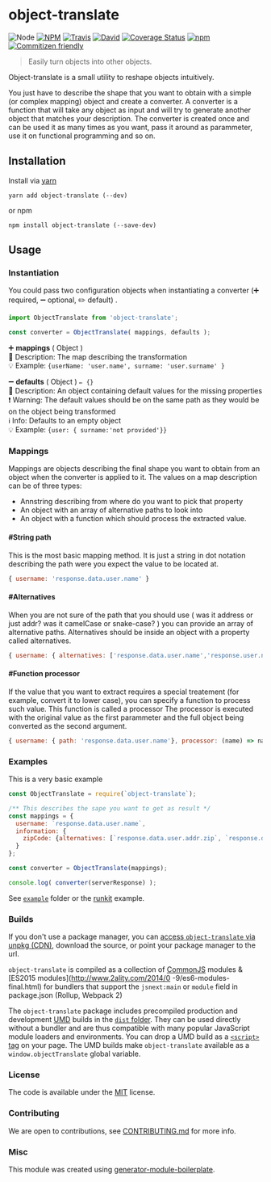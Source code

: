 # object-translate

![Node](https://img.shields.io/node/v/object-translate.svg?style=flat-square)
[![NPM](https://img.shields.io/npm/v/object-translate.svg?style=flat-square)](https://www.npmjs.com/package/object-translate)
[![Travis](https://img.shields.io/travis/danielo515/object-translate/master.svg?style=flat-square)](https://travis-ci.org/danielo515/object-translate)
[![David](https://img.shields.io/david/danielo515/object-translate.svg?style=flat-square)](https://david-dm.org/danielo515/object-translate)
[![Coverage Status](https://img.shields.io/coveralls/danielo515/object-translate.svg?style=flat-square)](https://coveralls.io/github/danielo515/object-translate)
[![npm](https://img.shields.io/npm/dt/object-translate.svg?style=flat-square)](https://www.npmjs.com/package/object-translate)
[![Commitizen friendly](https://img.shields.io/badge/commitizen-friendly-brightgreen.svg)](http://commitizen.github.io/cz-cli/)


> Easily turn objects into other objects.

Object-translate is a small utility to reshape objects intuitively.

You just have to describe the shape that you want to obtain with a simple (or complex mapping) object and create a converter.
A converter is a function that will take any object as input and will try to generate another object that matches your description.
The converter is created once and can be used it as many times as you want, pass it around as parammeter,
use it on functional programming and so on.


## Installation

Install via [yarn](https://github.com/yarnpkg/yarn)

	yarn add object-translate (--dev)

or npm

	npm install object-translate (--save-dev)


## Usage

### Instantiation

You could pass two configuration objects when instantiating a converter (➕ required, ➖ optional, ✏️ default) .

```js
import ObjectTranslate from 'object-translate';

const converter = ObjectTranslate( mappings, defaults );
```

➕  **mappings** ( Object )
<br/> 📝 Description: The map describing the transformation
<br/> 💡 Example: `{userName: 'user.name', surname: 'user.surname' }`

➖ **defaults** ( Object ) ` ✏️ {} `
<br/> 📝 Description: An object containing default values for the missing properties
<br/> ❗️ Warning: The default values should be on the same path as they would be on the object being transformed
<br/> ℹ️ Info: Defaults to an empty object
<br/> 💡 Example: `{user: { surname:'not provided'}}`

### Mappings

Mappings are objects describing the final shape you want to obtain from an object when the converter is applied to it.
The values on a map description can be of three types:

 - Annstring describing from where do you want to pick that property
 - An object with an array of alternative paths to look into
 - An object with a function which should process the extracted value.

#### #String path

This is the most basic mapping method. It is just a string in dot notation describing the path were you expect
the value to be located at.

```js
{ username: 'response.data.user.name' }
```

#### #Alternatives

When you are not sure of the path that you should use ( was it address or just addr? was it camelCase or snake-case? )
you can provide an array of alternative paths.
Alternatives should be inside an object with a property called alternatives.

```js
{ username: { alternatives: ['response.data.user.name','response.user.name', 'response.data.user.Name'] } }
```

#### #Function processor

If the value that you want to extract requires a special treatement (for example, convert it to lower case),
you can specify a function to process such value. This function is called a processor
The processor is executed with the original value as the first parammeter and the full object
being converted as the second argument.

```js
{ username: { path: 'response.data.user.name'}, processor: (name) => name.toLowerCase()}
```

### Examples

This is a very basic example

```js
const ObjectTranslate = require(`object-translate`);

/** This describes the sape you want to get as result */
const mappings = {
  username: `response.data.user.name`,
  information: {
    zipCode: {alternatives: [`response.data.user.addr.zip`, `response.data.user.address.zip`]}
  }
};

const converter = ObjectTranslate(mappings);

console.log( converter(serverResponse) );
```

See [`example`](example/script.js) folder or the [runkit](https://runkit.com/danielo515/object-translate) example.

### Builds

If you don't use a package manager, you can [access `object-translate` via unpkg (CDN)](https://unpkg.com/object-translate/), download the source, or point your package manager to the url.

`object-translate` is compiled as a collection of [CommonJS](http://webpack.github.io/docs/commonjs.html) modules & [ES2015 modules](http://www.2ality.com/2014/0
  -9/es6-modules-final.html) for bundlers that support the `jsnext:main` or `module` field in package.json (Rollup, Webpack 2)

The `object-translate` package includes precompiled production and development [UMD](https://github.com/umdjs/umd) builds in the [`dist` folder](https://unpkg.com/object-translate/dist/). They can be used directly without a bundler and are thus compatible with many popular JavaScript module loaders and environments. You can drop a UMD build as a [`<script>` tag](https://unpkg.com/object-translate) on your page. The UMD builds make `object-translate` available as a `window.objectTranslate` global variable.

### License

The code is available under the [MIT](LICENSE) license.

### Contributing

We are open to contributions, see [CONTRIBUTING.md](CONTRIBUTING.md) for more info.

### Misc

This module was created using [generator-module-boilerplate](https://github.com/duivvv/generator-module-boilerplate).
